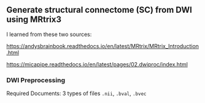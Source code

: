 

## Generate structural connectome (SC) from DWI using MRtrix3

I learned from these two sources:

https://andysbrainbook.readthedocs.io/en/latest/MRtrix/MRtrix_Introduction.html 

https://micapipe.readthedocs.io/en/latest/pages/02.dwiproc/index.html

### DWI Preprocessing

Required Documents: 3 types of files `.nii`, `.bval`, `.bvec`



